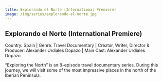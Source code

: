 ```yaml
---
title: Explorando el Norte (International Premiere)
image: /img/series/explorando-el-norte.jpg
---
```



## Explorando el Norte (International Premiere)  
Country: Spain | Genre: Travel Documentary | Creator, Writer, Director & Producer: Alexander Urdiales Dopazo | Main Cast: Alexander Urdiales Dopazo

“Exploring the North” is an 8-episode travel documentary series. During this journey, we will visit some of the most impressive places in the north of the Iberian Peninsula. 
